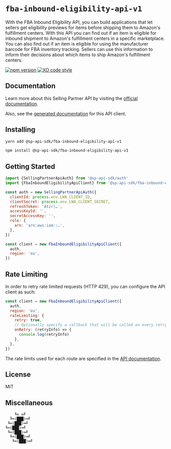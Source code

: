 # `fba-inbound-eligibility-api-v1`

With the FBA Inbound Eligibility API, you can build applications that let sellers get eligibility previews for items before shipping them to Amazon's fulfillment centers. With this API you can find out if an item is eligible for inbound shipment to Amazon's fulfillment centers in a specific marketplace. You can also find out if an item is eligible for using the manufacturer barcode for FBA inventory tracking. Sellers can use this information to inform their decisions about which items to ship Amazon's fulfillment centers.

[![npm version](https://badgen.net/npm/v/@sp-api-sdk/fba-inbound-eligibility-api-v1)](https://www.npmjs.com/package/@sp-api-sdk/fba-inbound-eligibility-api-v1)
[![XO code style](https://badgen.net/badge/code%20style/XO/cyan)](https://github.com/xojs/xo)

## Documentation

Learn more about this Selling Partner API by visiting the [official documentation](https://github.com/amzn/selling-partner-api-docs/tree/main/references/fba-inbound-eligibility-api/fbaInbound.md).

Also, see the [generated documentation](https://bizon.github.io/selling-partner-api-sdk/modules/_sp_api_sdk_fba_inbound_eligibility_api_v1.html) for this API client.

## Installing

```sh
yarn add @sp-api-sdk/fba-inbound-eligibility-api-v1
```

```sh
npm install @sp-api-sdk/fba-inbound-eligibility-api-v1
```

## Getting Started

```javascript
import {SellingPartnerApiAuth} from '@sp-api-sdk/auth'
import {FbaInboundEligibilityApiClient} from '@sp-api-sdk/fba-inbound-eligibility-api-v1'

const auth = new SellingPartnerApiAuth({
  clientId: process.env.LWA_CLIENT_ID,
  clientSecret: process.env.LWA_CLIENT_SECRET,
  refreshToken: 'Atzr|…',
  accessKeyId: '',
  secretAccessKey: '',
  role: {
    arn: 'arn:aws:iam::…',
  },
})

const client = new FbaInboundEligibilityApiClient({
  auth,
  region: 'eu',
})
```

## Rate Limiting

In order to retry rate limited requests (HTTP 429), you can configure the API client as such:

```javascript
const client = new FbaInboundEligibilityApiClient({
  auth,
  region: 'eu',
  rateLimiting: {
    retry: true,
    // Optionally specify a callback that will be called on every retry.
    onRetry: (retryInfo) => {
      console.log(retryInfo)
    },
  },
})
```

The rate limits used for each route are specified in the [API documentation](https://github.com/amzn/selling-partner-api-docs/tree/main/references/fba-inbound-eligibility-api/fbaInbound.md).

## License

MIT

## Miscellaneous

```
    ╚⊙ ⊙╝
  ╚═(███)═╝
 ╚═(███)═╝
╚═(███)═╝
 ╚═(███)═╝
  ╚═(███)═╝
   ╚═(███)═╝
```
